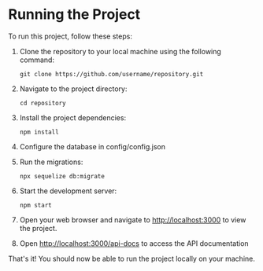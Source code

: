 <!--
This code block provides instructions on how to run a project locally on a machine.
It includes steps such as cloning the repository, navigating to the project directory, installing project dependencies, starting the development server, and opening the project in a web browser.
-->

# Running the Project

To run this project, follow these steps:

1. Clone the repository to your local machine using the following command:

   ```
   git clone https://github.com/username/repository.git
   ```

2. Navigate to the project directory:

   ```
   cd repository
   ```

3. Install the project dependencies:

   ```
   npm install
   ```

4. Configure the database in config/config.json

5. Run the migrations:

   ```
   npx sequelize db:migrate
   ```

6. Start the development server:

   ```
   npm start
   ```

7. Open your web browser and navigate to [http://localhost:3000](http://localhost:3000) to view the project.

8. Open [http://localhost:3000/api-docs](http://localhost:3000/api-docs) to access the API documentation

That's it! You should now be able to run the project locally on your machine.
